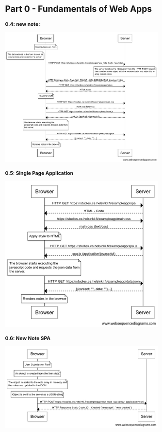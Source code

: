# Part 0 - Fundamentals of Web Apps

### 0.4: new note:

![new_note](./0.4.png)

### 0.5: Single Page Application

![spa](./0.5.png)

### 0.6: New Note SPA

![spa2](./0.6.png)